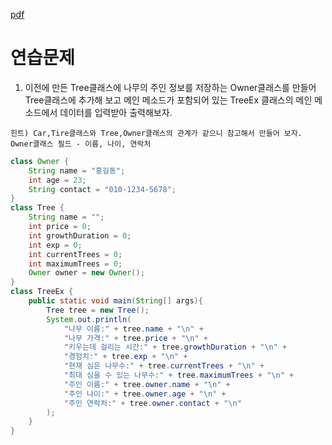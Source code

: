 [pdf](../pdf/JAVA240812simple148.pdf)
# 연습문제
1. 이전에 만든 Tree클래스에 나무의 주인 정보를 저장하는 Owner클래스를 만들어 
Tree클래스에 추가해 보고 메인 메소드가 포함되어 있는 TreeEx 클래스의 메인 메소드에서 데이터를 입력받아 출력해보자. 
```
힌트) Car,Tire클래스와 Tree,Owner클래스의 관계가 같으니 참고해서 만들어 보자. 
Owner클래스 필드 - 이름, 나이, 연락처
```
```java
class Owner {
    String name = "홍길동";
    int age = 23;
    String contact = "010-1234-5678";
}
class Tree {
    String name = "";
    int price = 0;
    int growthDuration = 0;
    int exp = 0;
    int currentTrees = 0;
    int maximumTrees = 0;
    Owner owner = new Owner();
}
class TreeEx {
    public static void main(String[] args){
        Tree tree = new Tree();
        System.out.println(
            "나무 이름:" + tree.name + "\n" + 
            "나무 가격:" + tree.price + "\n" + 
            "키우는데 걸리는 시간:" + tree.growthDuration + "\n" +
            "경험치:" + tree.exp + "\n" +
            "현재 심은 나무수:" + tree.currentTrees + "\n" +
            "최대 심을 수 있는 나무수:" + tree.maximumTrees + "\n" +
            "주인 이름:" + tree.owner.name + "\n" +
            "주인 나이:" + tree.owner.age + "\n" +
            "주인 연락처:" + tree.owner.contact + "\n"
        );
    }
}
```
